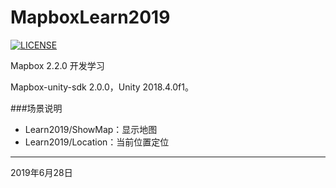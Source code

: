 # MapboxLearn2019
[![LICENSE](https://img.shields.io/badge/license-Anti%20996-blue.svg)](https://github.com/996icu/996.ICU/blob/master/LICENSE)

Mapbox 2.2.0 开发学习

Mapbox-unity-sdk 2.0.0，Unity 2018.4.0f1。

###场景说明

- Learn2019/ShowMap：显示地图
- Learn2019/Location：当前位置定位

----------

2019年6月28日

